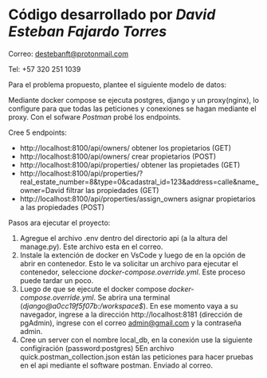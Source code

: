 # Código desarrollado por _David Esteban Fajardo Torres_

Correo: destebanft@protonmail.com

Tel: +57 320 251 1039

Para el problema propuesto, plantee el siguiente modelo de datos:


Mediante docker compose se ejecuta postgres, django y un proxy(nginx), lo configure para que todas las peticiones y conexiones se hagan mediante el proxy. Con el sofware _Postman_ probé los endpoints.

Cree 5 endpoints:

- http://localhost:8100/api/owners/ obtener los propietarios (GET)
- http://localhost:8100/api/owners/ crear propietarios (POST)
- http://localhost:8100/api/properties/ obtener las propietades (GET)
- http://localhost:8100/api/properties/?real_estate_number=8&type=0&cadastral_id=123&address=calle&name_owner=David filtrar las propiedades (GET)
- http://localhost:8100/api/properties/assign_owners asignar propietarios a las propiedades (POST)

Pasos ara ejecutar el proyecto:

1. Agregue el archivo .env dentro del directorio api (a la altura del manage.py). Este archivo esta en el correo.
2. Instale la extención de docker en VsCode y luego de en la opción de abrir en contenedor. Esto le va solicitar un archivo para ejecutar el contenedor, seleccione _docker-compose.override.yml_. Este proceso puede tardar un poco.
3. Luego de que se ejecute el docker compose _docker-compose.override.yml_. Se abrira una terminal (_django@a0cc19f5f07b:/workspace$_). En ese momento vaya a su navegador, ingrese a la dirección http://localhost:8181 (dirección de pgAdmin), ingrese con el correo admin@gmail.com y la contraseña admin.
4. Cree un server con el nombre local_db, en la conexión use la siguiente configiración (password:postgres)
5En archivo quick.postman_collection.json están las peticiones para hacer pruebas en el api mediante el software postman. Enviado al correo.
